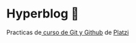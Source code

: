 # Hyperblog 💚
Practicas de[ curso de Git y Github](https://platzi.com/cursos/git-github/ " curso de Git y Github") de [Platzi](https://platzi.com/ "Platzi")